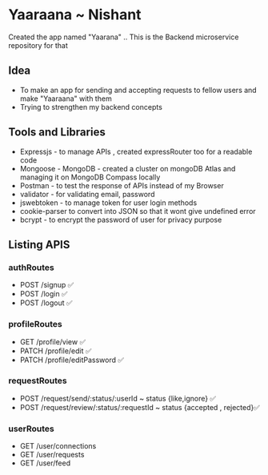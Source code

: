 # Yaaraana ~ Nishant

Created the app named "Yaarana" .. This is the Backend microservice repository for that

## Idea
- To make an app for sending and accepting requests to fellow users and make "Yaaraana" with them
- Trying to strengthen my backend concepts

## Tools and Libraries
- Expressjs - to manage APIs , created expressRouter too for a readable code
- Mongoose - MongoDB - created a cluster on mongoDB Atlas and managing it on MongoDB Compass locally
- Postman - to test the response of APIs instead of my Browser
- validator - for validating email, password
- jswebtoken - to manage token for user login methods
- cookie-parser to convert into JSON so that it wont give undefined error
- bcrypt - to encrypt the password of user for privacy purpose

## Listing APIS

### authRoutes
- POST /signup ✅
- POST /login ✅
- POST /logout ✅

### profileRoutes
- GET /profile/view ✅
- PATCH /profile/edit ✅
- PATCH /profile/editPassword ✅

### requestRoutes
- POST /request/send/:status/:userId  ~ status {like,ignore} ✅
- POST /request/review/:status/:requestId ~ status {accepted , rejected}✅

### userRoutes
- GET /user/connections
- GET /user/requests
- GET /user/feed